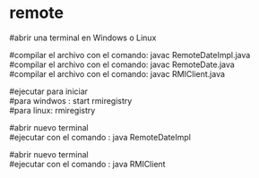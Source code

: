 # remote <br/>

#abrir una terminal en Windows o Linux <br/>

#compilar el archivo con el comando: javac RemoteDateImpl.java <br/>
#compilar el archivo con el comando: javac RemoteDate.java <br/>
#compilar el archivo con el comando: javac RMIClient.java <br/>

#ejecutar para iniciar <br/>
#para windwos : start rmiregistry <br/>
#para linux: rmiregistry <br/>

#abrir nuevo terminal <br/>
#ejecutar con el comando : java RemoteDateImpl <br/>

#abrir nuevo terminal <br/>
#ejecutar con el comando : java RMIClient <br/>

